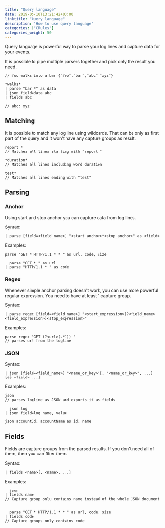 ```yaml
---
title: "Query language"
date: 2019-05-10T13:21:42+03:00
linktitle: "Query language"
description: 'How to use query language'
categories: ["CRules"]
categories_weight: 50
---
```


Query language is powerful way to parse your log lines and capture data for your events.

It is possible to pipe multiple parsers together and pick only the result you need.

```
// foo walks into a bar {"foo":"bar","abc":"xyz"}

*walks*
| parse "bar *" as data
| json field=data abc
| fields abc

// abc: xyz
```

## Matching

It is possible to match any log line using wildcards. That can be only as first part of the query and it won't have any capture groups as result.

```
report *
// Matches all lines starting with "report "

*duration*
// Matches all lines including word duration

test*
// Matches all lines ending with "test"
```
## Parsing

### Anchor

Using start and stop anchor you can capture data from log lines.

Syntax:

```
| parse [field=<field_name>] "<start_anchor>*<stop_anchor>" as <field>
```

Examples:

```
parse "GET * HTTP/1.1 * * " as url, code, size

  parse "GET * " as url
| parse "HTTP/1.1 * " as code
```

### Regex

Whenever simple anchor parsing doesn't work, you can use more powerful regular expression. You need to have at least 1 capture group.

Syntax:

```
| parse regex [field=<field_name>] "<start_expression>(?<field_name><field_expression>)<stop_expression>"
```

Examples:

```
parse regex "GET (?<url>(.*?)) "
// parses url from the logline
```

### JSON

Syntax:

```
| json [field=<field_name>] "<name_or_key>"[, "<name_or_key>", ...] [as <field> ...]
```

Examples:

```
json
// parses logline as JSON and exports it as fields

  json log
| json field=log name, value

json accountId, accountName as id, name
```

## Fields

Fields are capture groups from the parsed results. If you don't need all of them, then you can filter them.

Syntax:

```
| fields <name>[, <name>, ...]
```

Examples:

```
  json
| fields name
// Capture group onlu contains name instead of the whole JSON document


  parse "GET * HTTP/1.1 * * " as url, code, size
| fields code
// Capture groups only contains code
```
